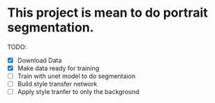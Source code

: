 # This project is mean to do portrait segmentation.

TODO:
- [x] Download Data
- [x] Make data ready for training
- [ ] Train with unet model to do segmentaion
- [ ] Build style transfer network
- [ ] Apply style tranfer to only the background
